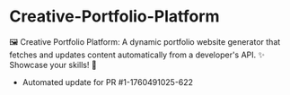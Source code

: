 # Creative-Portfolio-Platform
🖼️ Creative Portfolio Platform: A dynamic portfolio website generator that fetches and updates content automatically from a developer's API. ✨ Showcase your skills! 🤖


- Automated update for PR #1-1760491025-622